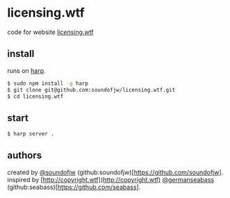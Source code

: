 # licensing.wtf

code for website [licensing.wtf](http://licensing.wtf)

## install

runs on [harp](http://harpjs.com/).

```bash
$ sudo npm install -g harp
$ git clone git@github.com:soundofjw/licensing.wtf.git
$ cd licensing.wtf
```

## start

```bash
$ harp server .
```

## authors

created by [@soundofjw](https://twitter.com/soundofjw) (github:soundofjw)[https://github.com/soundofjw].
inspired by [http://copyright.wtf](http://copyright.wtf) [@germanseabass](https://twitter.com/germanseabass) (github:seabass)[https://github.com/seabass].